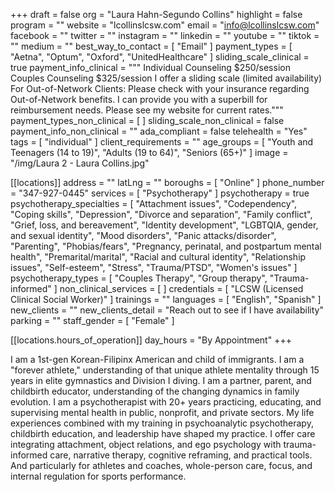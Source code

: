 +++
draft = false
org = "Laura Hahn-Segundo Collins"
highlight = false
program = ""
website = "lcollinslcsw.com"
email = "info@lcollinslcsw.com"
facebook = ""
twitter = ""
instagram = ""
linkedin = ""
youtube = ""
tiktok = ""
medium = ""
best_way_to_contact = [ "Email" ]
payment_types = [ "Aetna", "Optum", "Oxford", "UnitedHealthcare" ]
sliding_scale_clinical = true
payment_info_clinical = """
Individual Counseling $250/session
Couples Counseling $325/session
I offer a sliding scale (limited availability)
For Out-of-Network Clients: Please check with your insurance regarding Out-of-Network benefits. I can provide you with a superbill for reimbursement needs.
Please see my website for current rates."""
payment_types_non_clinical = [ ]
sliding_scale_non_clinical = false
payment_info_non_clinical = ""
ada_compliant = false
telehealth = "Yes"
tags = [ "individual" ]
client_requirements = ""
age_groups = [
  "Youth and Teenagers (14 to 19)",
  "Adults (19 to 64)",
  "Seniors (65+)"
]
image = "/img/Laura 2 - Laura Collins.jpg"

[[locations]]
address = ""
latLng = ""
boroughs = [ "Online" ]
phone_number = "347-927-0445"
services = [ "Psychotherapy" ]
psychotherapy = true
psychotherapy_specialties = [
  "Attachment issues",
  "Codependency",
  "Coping skills",
  "Depression",
  "Divorce and separation",
  "Family conflict",
  "Grief, loss, and bereavement",
  "Identity development",
  "LGBTQIA, gender, and sexual identity",
  "Mood disorders",
  "Panic attacks/disorder",
  "Parenting",
  "Phobias/fears",
  "Pregnancy, perinatal, and postpartum mental health",
  "Premarital/marital",
  "Racial and cultural identity",
  "Relationship issues",
  "Self-esteem",
  "Stress",
  "Trauma/PTSD",
  "Women's issues"
]
psychotherapy_types = [ "Couples Therapy", "Group therapy", "Trauma-informed" ]
non_clinical_services = [ ]
credentials = [ "LCSW (Licensed Clinical Social Worker)" ]
trainings = ""
languages = [ "English", "Spanish" ]
new_clients = ""
new_clients_detail = "Reach out to see if I have availability"
parking = ""
staff_gender = [ "Female" ]

  [[locations.hours_of_operation]]
  day_hours = "By Appointment"
+++

I am a 1st-gen Korean-Filipinx American and child of immigrants. I am a "forever athlete," understanding of that unique athlete mentality through 15 years in elite gymnastics and Division I diving. I am a partner, parent, and childbirth educator, understanding of the changing dynamics in family evolution. I am a psychotherapist with 20+ years practicing, educating, and supervising mental health in public, nonprofit, and private sectors. My life experiences combined with my training in psychoanalytic psychotherapy, childbirth education, and leadership have shaped my practice. I offer care integrating attachment, object relations, and ego psychology with trauma-informed care, narrative therapy, cognitive reframing, and practical tools. And particularly for athletes and coaches, whole-person care, focus, and internal regulation for sports performance.
